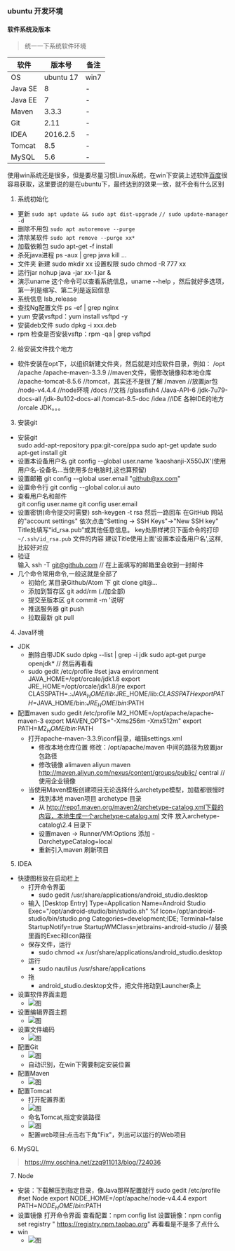 ### ubuntu 开发环境

#### 软件系统及版本
> 统一一下系统软件环境

| 软件      | 版本号     | 备注    |
| --------- | --------- | ------- |
| OS        | ubuntu 17 |  win7   |
| Java SE   | 8         | -       |
| Java EE   | 7         | -       |
| Maven     | 3.3.3     | -       |
| Git       | 2.11      | -       |
| IDEA      | 2016.2.5  | -       |
| Tomcat    | 8.5       | -       |
| MySQL     | 5.6       | -       |

使用win系统还是很多，但是要尽量习惯Linux系统，在win下安装上述软件[百度](www.baidu.com)很容易获取，这里要说的是在ubuntu下，最终达到的效果一致，就不会有什么区别

1. 系统初始化
  - 更新
      `sudo apt update && sudo apt dist-upgrade`
      `// sudo update-manager -d`
  - 删除不用包
      `sudo apt autoremove --purge`
  - 清除某软件
      `sudo apt remove --purge xx*`
  - 加载依赖包
          sudo apt-get -f install
  - 杀死java进程
           ps -aux | grep java
           kill ...
  - 文件夹
           新建 sudo mkdir xx
           设置权限 sudo chmod -R 777 xx
  - 运行jar
            nohup java -jar xx-1.jar &
  - 演示uname
            这个命令可以查看系统信息，uname --help ，然后就好多选项，第一列是缩写、第二列是返回信息
  - 系统信息
            lsb_release
  - 查找Ng配置文件
            ps -ef | grep nginx
  - yum
            安装vsftpd：yum install vsftpd -y
  - 安装deb文件
            sudo dpkg -i xxx.deb
  - rpm
            检查是否安装vsftp：rpm -qa | grep vsftpd
2. 给安装文件找个地方
  - 软件安装在opt下，以组织新建文件夹，然后就是对应软件目录，例如：
            /opt
              /apache
                /apache-maven-3.3.9           //maven文件，需修改镜像和本地仓库
                /apache-tomcat-8.5.6          //tomcat，其实还不是很了解
                /maven                        //放置jar包
                /node-v4.4.4                  //node环境
              /docs                           //文档
                /glassfish4
                /Java-API-6
                /jdk-7u79-docs-all
                /jdk-8u102-docs-all
                /tomcat-8.5-doc
              /idea                          //IDE
                各种IDE的地方
              /orcale
                JDK。。。
3. 安装git
  - 安装git  
          sudo add-apt-repository ppa:git-core/ppa
          sudo apt-get update
          sudo apt-get install git
  - 设置本设备用户名
          git config --global user.name 'kaoshanji-X550JX'(使用用户名-设备名...当使用多台电脑时,这也算预留)
  - 设置邮箱
          git config --global user.email "github@xx.com"
  - 设置命令行
          git config --global color.ui auto
  - 查看用户名和邮件  
          git config user.name
          git config user.email
  - 设置密钥(命令提交时需要)
          ssh-keygen -t rsa 然后一路回车
          在GitHub 网站的"account settings"
          依次点击"Setting -> SSH Keys"->"New SSH key"
          Title处填写“id_rsa.pub”或其他任意信息。 key处原样拷贝下面命令的打印 `~/.ssh/id_rsa.pub` 文件的内容
          建议Title使用上面'设置本设备用户名',这样,比较好对应
  - 验证    
          输入 ssh -T git@github.com
          // 在上面填写的邮箱里会收到一封邮件
  - 几个命令常用命令,一般这就是全部了
    - 初始化
            某目录Github/Atom 下 git clone git@...
    - 添加到暂存区
            git add/rm (./加全部)
    - 提交至版本区
            git commit -m '说明'
    - 推送服务器
            git push
    - 拉取最新
            git pull
4. Java环境
  - JDK
    - 删除自带JDK
           sudo dpkg --list | grep -i jdk
           sudo apt-get purge openjdk*
            // 然后再看看
    - sudo gedit /etc/profile
            #set java environment
            JAVA_HOME=/opt/orcale/jdk1.8
            export JRE_HOME=/opt/orcale/jdk1.8/jre
            export CLASSPATH=.:$JAVA_HOME/lib:$JRE_HOME/lib:$CLASSPATH
            export PATH=$JAVA_HOME/bin:$JRE_HOME/bin:$PATH
  - 配置maven
            sudo gedit /etc/profile
            M2_HOME=/opt/apache/apache-maven-3
            export MAVEN_OPTS="-Xms256m -Xmx512m"
            export PATH=$M2_HOME/bin:$PATH
    - 打开apache-maven-3.3.9\conf目录，编辑settings.xml
      - 修改本地仓库位置
              修改：<localRepository>/opt/apache/maven</localRepository> 中间的路径为放置jar包路径
      - 修改镜像
              <mirrors>
                  <mirror>
                      <id>alimaven</id>
                      <name>aliyun maven</name>
                      <url>http://maven.aliyun.com/nexus/content/groups/public/</url>
                      <mirrorOf>central</mirrorOf>
                  </mirror>
              </mirrors>
              // 使用企业镜像
    - 当使用Maven模板创建项目无论选择什么archetype模型，加载都很慢时
      - 找到本地 maven项目 archetype 目录
      - 从 http://repo1.maven.org/maven2/archetype-catalog.xml下载的内容，本地生成一个archetype-catalog.xml 文件 放入archetype-catalog\2.4 目录下
      - 设置maven -> Runner/VM:Options 添加 -DarchetypeCatalog=local
      - 重新引入maven 刷新项目

5. IDEA
  - 快捷图标放在启动栏上
    - 打开命令界面
      - sudo gedit /usr/share/applications/android_studio.desktop
    - 输入
            [Desktop Entry]
            Type=Application
            Name=Android Studio
            Exec="/opt/android-studio/bin/studio.sh" %f
            Icon=/opt/android-studio/bin/studio.png
            Categories=development;IDE;
            Terminal=false
            StartupNotify=true
            StartupWMClass=jetbrains-android-studio
            // 替换里面的Exec和Icon路径
    - 保存文件，运行
      - sudo chmod +x /usr/share/applications/android_studio.desktop
    - 运行
      - sudo nautilus /usr/share/applications
    - 拖
      - android_studio.desktop文件，把文件拖动到Launcher条上
  - 设置软件界面主题
    - ![图](image/20170726008.png)
  - 设置编辑界面主题
    - ![图](image/20170726002.png)
  - 设置文件编码
    - ![图](image/20170726003.png)
  - 配置Git
    - ![图](image/20170726004.png)
    - 自动识别，在win下需要制定安装位置
  - 配置Maven
    - ![图](image/20170726005.png)
  - 配置Tomcat
    - 打开配置界面
    - ![图](image/20170726006.png)
    - 命名Tomcat,指定安装路径
    - ![图](image/20170726007.png)
    - 配置web项目:点击右下角"Fix"，列出可以运行的Web项目

6. MySQL
  > https://my.oschina.net/zzq911013/blog/724036

7. Node
  - 安装：下载解压到指定目录，像Java那样配置就行
              sudo gedit /etc/profile
              #set Node
              export NODE_HOME=/opt/apache/node-v4.4.4
              export PATH=$NODE_HOME/bin:$PATH
  - 设置镜像
              打开命令界面
              查看配置：npm config list
              设置镜像：npm config set registry " https://registry.npm.taobao.org"
              再看看是不是多了点什么
  - win
    - ![图](image/20170726001.jpg)

